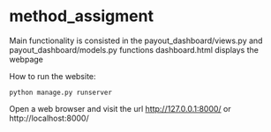 # method_assigment

Main functionality is consisted in the payout_dashboard/views.py and payout_dashboard/models.py functions
dashboard.html displays the webpage

How to run the website:
```
python manage.py runserver
```
Open a web browser and visit the url http://127.0.0.1:8000/ or http://localhost:8000/
